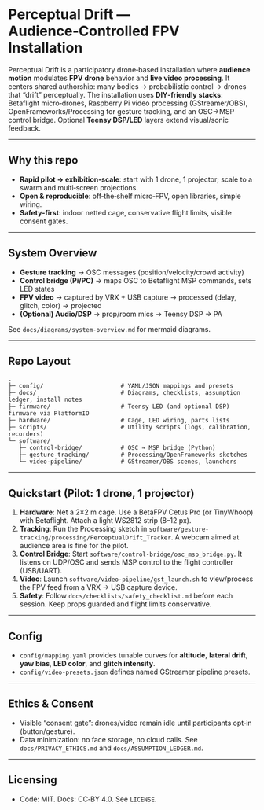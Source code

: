 # Perceptual Drift — Audience‑Controlled FPV Installation

Perceptual Drift is a participatory drone‑based installation where **audience motion** modulates **FPV drone** behavior and **live video processing**. It centers shared authorship: many bodies → probabilistic control → drones that “drift” perceptually. The installation uses **DIY‑friendly stacks**: Betaflight micro‑drones, Raspberry Pi video processing (GStreamer/OBS), OpenFrameworks/Processing for gesture tracking, and an OSC→MSP control bridge. Optional **Teensy DSP/LED** layers extend visual/sonic feedback.

---

## Why this repo
- **Rapid pilot → exhibition‑scale**: start with 1 drone, 1 projector; scale to a swarm and multi‑screen projections.
- **Open & reproducible**: off‑the‑shelf micro‑FPV, open libraries, simple wiring.
- **Safety‑first**: indoor netted cage, conservative flight limits, visible consent gates.

---

## System Overview
- **Gesture tracking** → OSC messages (position/velocity/crowd activity)
- **Control bridge (Pi/PC)** → maps OSC to Betaflight MSP commands, sets LED states
- **FPV video** → captured by VRX + USB capture → processed (delay, glitch, color) → projected
- **(Optional) Audio/DSP** → prop/room mics → Teensy DSP → PA

See `docs/diagrams/system-overview.md` for mermaid diagrams.

---

## Repo Layout
```
.
├─ config/                      # YAML/JSON mappings and presets
├─ docs/                        # Diagrams, checklists, assumption ledger, install notes
├─ firmware/                    # Teensy LED (and optional DSP) firmware via PlatformIO
├─ hardware/                    # Cage, LED wiring, parts lists
├─ scripts/                     # Utility scripts (logs, calibration, recorders)
└─ software/
   ├─ control-bridge/           # OSC → MSP bridge (Python)
   ├─ gesture-tracking/         # Processing/OpenFrameworks sketches
   └─ video-pipeline/           # GStreamer/OBS scenes, launchers
```

---

## Quickstart (Pilot: 1 drone, 1 projector)
1) **Hardware**: Net a 2×2 m cage. Use a BetaFPV Cetus Pro (or TinyWhoop) with Betaflight. Attach a light WS2812 strip (8–12 px).  
2) **Tracking**: Run the Processing sketch in `software/gesture-tracking/processing/PerceptualDrift_Tracker`. A webcam aimed at audience area is fine for the pilot.  
3) **Control Bridge**: Start `software/control-bridge/osc_msp_bridge.py`. It listens on UDP/OSC and sends MSP control to the flight controller (USB/UART).  
4) **Video**: Launch `software/video-pipeline/gst_launch.sh` to view/process the FPV feed from a VRX → USB capture device.  
5) **Safety**: Follow `docs/checklists/safety_checklist.md` before each session. Keep props guarded and flight limits conservative.

---

## Config
- `config/mapping.yaml` provides tunable curves for **altitude**, **lateral drift**, **yaw bias**, **LED color**, and **glitch intensity**.
- `config/video-presets.json` defines named GStreamer pipeline presets.

---

## Ethics & Consent
- Visible “consent gate”: drones/video remain idle until participants opt‑in (button/gesture).
- Data minimization: no face storage, no cloud calls. See `docs/PRIVACY_ETHICS.md` and `docs/ASSUMPTION_LEDGER.md`.

---

## Licensing
- Code: MIT. Docs: CC‑BY 4.0. See `LICENSE`.
